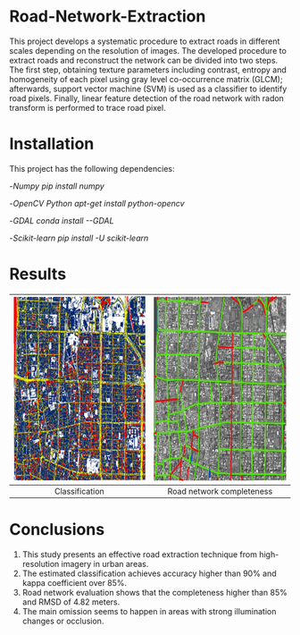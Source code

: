 # Road-Network-Extraction
This project develops a systematic procedure to extract roads in different scales depending on the resolution of images. The developed procedure to extract roads and reconstruct the network can be divided into two steps. The first step, obtaining texture parameters including contrast, entropy and homogeneity of each pixel using gray level co-occurrence matrix (GLCM); afterwards, support vector machine (SVM) is used as a classifier to identify road pixels. Finally, linear feature detection of the road network with radon transform is performed to trace road pixel.

# Installation
This project has the following dependencies:

-*Numpy pip install numpy*

-*OpenCV Python apt-get install python-opencv*

-*GDAL conda install --GDAL*

-*Scikit-learn pip install -U scikit-learn*

# Results

|  <img src="https://github.com/karta020500/Road-Network-Extraction/blob/master/SVM_Classification/Results/classification.png" width = "500" height = "330" /> | <img src="https://github.com/karta020500/Road-Network-Extraction/blob/master/Radon_line_tracing/Results/final.jpg" width = "500" height = "330" />  | 
|:-------:|:-----:|
|Classification|Road network completeness|

# Conclusions
1. This study presents an effective road extraction technique from high-resolution imagery in urban areas.
2. The estimated classification achieves accuracy higher than 90% and kappa coefficient over 85%.
3. Road network evaluation shows that the completeness higher than 85% and RMSD of 4.82 meters. 
4. The main omission seems to happen in areas with strong illumination changes or occlusion.


